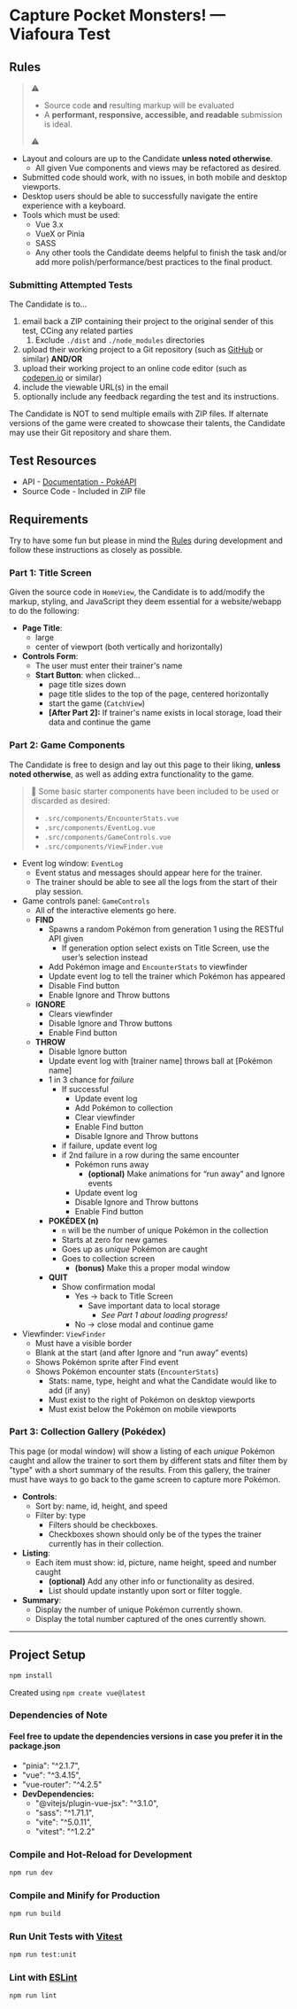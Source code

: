 # Capture Pocket Monsters! — Viafoura Test

## Rules

> ⚠️
>
> * Source code **and** resulting markup will be evaluated
> * A **performant, responsive, accessible, and readable** submission is ideal.
>
> ⚠️

* Layout and colours are up to the Candidate **unless noted otherwise**.
  * All given Vue components and views may be refactored as desired.
* Submitted code should work, with no issues, in both mobile and desktop viewports.
* Desktop users should be able to successfully navigate the entire experience with a keyboard.
* Tools which must be used:
  * Vue 3.x
  * VueX or Pinia
  * SASS
  * Any other tools the Candidate deems helpful to finish the task and/or add more polish/performance/best practices to the final product.

### Submitting Attempted Tests

The Candidate is to...

1. email back a ZIP containing their project to the original sender of this test, CCing any related parties
   1. Exclude `./dist` and `./node_modules` directories
2. upload their working project to a Git repository (such as [GitHub](https://github.com/) or similar) **AND/OR**
3. upload their working project to an online code editor (such as [codepen.io](https://codepen.io/pen/) or similar)
4. include the viewable URL(s) in the email
5. optionally include any feedback regarding the test and its instructions.

The Candidate is NOT to send multiple emails with ZIP files. If alternate versions of the game were created to showcase their talents, the Candidate may use their Git repository and share them.

## Test Resources

* API - [Documentation - PokéAPI](https://pokeapi.co/docs/v2)
* Source Code - Included in ZIP file

## Requirements

Try to have some fun but please in mind the [Rules](#rules) during development and follow these instructions as closely as possible.

### Part 1: Title Screen

Given the source code in `HomeView`, the Candidate is to add/modify the markup, styling, and JavaScript they deem essential for a website/webapp to do the following:

* **Page Title**:
  * large
  * center of viewport (both vertically and horizontally)
* **Controls Form**:
  * The user must enter their trainer's name
  * **Start Button**: when clicked...
    * page title sizes down
    * page title slides to the top of the page, centered horizontally
    * start the game (`CatchView`)
    * **[After Part 2]:** If trainer's name exists in local storage, load their data and continue the game

### Part 2: Game Components

The Candidate is free to design and lay out this page to their liking, **unless noted otherwise**, as well as adding extra functionality to the game.

> 💁 Some basic starter components have been included to be used or discarded as desired:
>
> * `.src/components/EncounterStats.vue`
> * `.src/components/EventLog.vue`
> * `.src/components/GameControls.vue`
> * `.src/components/ViewFinder.vue`

* Event log window: `EventLog`
  * Event status and messages should appear here for the trainer.
  * The trainer should be able to see all the logs from the start of their play session.
* Game controls panel: `GameControls`
  * All of the interactive elements go here.
  * **FIND**
    * Spawns a random Pokémon from generation 1 using the RESTful API given
      * If generation option select exists on Title Screen, use the user’s selection instead
    * Add Pokémon image and `EncounterStats` to viewfinder
    * Update event log to tell the trainer which Pokémon has appeared
    * Disable Find button
    * Enable Ignore and Throw buttons
  * **IGNORE**
    * Clears viewfinder
    * Disable Ignore and Throw buttons
    * Enable Find button
  * **THROW**
    * Disable Ignore button
    * Update event log with [trainer name] throws ball at [Pokémon name]
    * 1 in 3 chance for _failure_
      * If successful
        * Update event log
        * Add Pokémon to collection
        * Clear viewfinder
        * Enable Find button
        * Disable Ignore and Throw buttons
      * if failure, update event log
      * if 2nd failure in a row during the same encounter
        * Pokémon runs away
          * **(optional)** Make animations for “run away” and Ignore events
        * Update event log
        * Disable Ignore and Throw buttons
        * Enable Find button
    * **POKÉDEX (n)**
      * `n` will be the number of unique Pokémon in the collection
      * Starts at zero for new games
      * Goes up as _unique_ Pokémon are caught
      * Goes to collection screen
        * **(bonus)** Make this a proper modal window
    * **QUIT**
      * Show confirmation modal
        * Yes → back to Title Screen
          * Save important data to local storage
            * _See Part 1 about loading progress!_
        * No → close modal and continue game
* Viewfinder: `ViewFinder`
  * Must have a visible border
  * Blank at the start (and after Ignore and “run away” events)
  * Shows Pokémon sprite after Find event
  * Shows Pokémon encounter stats (`EncounterStats`)
    * Stats: name, type, height and what the Candidate would like to add (if any)
    * Must exist to the right of Pokémon on desktop viewports
    * Must exist below the Pokémon on mobile viewports

### Part 3: Collection Gallery (Pokédex)

This page (or modal window) will show a listing of each _unique_ Pokémon caught and allow the trainer to sort them by different stats and filter them by "type" with a short summary of the results. From this gallery, the trainer must have ways to go back to the game screen to capture more Pokémon.

* **Controls**:
  * Sort by: name, id, height, and speed
  * Filter by: type
    * Filters should be checkboxes.
    * Checkboxes shown should only be of the types the trainer currently has in their collection.
* **Listing**:
  * Each item must show: id, picture, name height, speed and number caught
    * **(optional)** Add any other info or functionality as desired.
    * List should update instantly upon sort or filter toggle.
* **Summary**:
  * Display the number of unique Pokémon currently shown.
  * Display the total number captured of the ones currently shown.

---

## Project Setup

```sh
npm install
```

Created using `npm create vue@latest`

### Dependencies of Note
#### Feel free to update the dependencies versions in case you prefer it in the package.json

* "pinia": "^2.1.7",
* "vue": "^3.4.15",
* "vue-router": "^4.2.5"
* **DevDependencies:**
  * "@vitejs/plugin-vue-jsx": "^3.1.0",
  * "sass": "^1.71.1",
  * "vite": "^5.0.11",
  * "vitest": "^1.2.2"

### Compile and Hot-Reload for Development

```sh
npm run dev
```

### Compile and Minify for Production

```sh
npm run build
```

### Run Unit Tests with [Vitest](https://vitest.dev/)

```sh
npm run test:unit
```

### Lint with [ESLint](https://eslint.org/)

```sh
npm run lint
```

